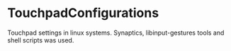 # TouchpadConfigurations
Touchpad settings in linux systems. Synaptics, libinput-gestures tools and shell scripts was used.
